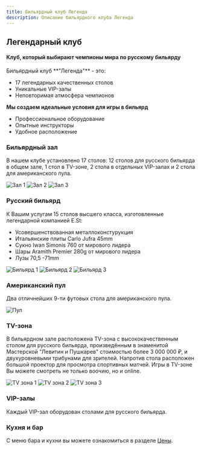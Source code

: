```yaml
---
title: Бильярдный клуб Легенда
description: Описание бильярдного клуба Легенда
---
```


## Легендарный клуб

#### Клуб, который выбирают чемпионы мира по русскому бильярду

Бильярдный клуб &#x2A;*"Легенда"** - это:

- 17 легендарных качественных столов
- Уникальные VIP-залы
- Неповторимая атмосфера чемпионов

**Мы создаем идеальные условия для игры в бильярд**

- Профессиональное оборудование
- Опытные инструкторы
- Удобное расположение

### Бильярдный зал

В нашем клубе установлено 17 столов: 12 столов для русского бильярда в общем зале, 1 стол в TV-зоне, 2 стола в отдельных VIP-залах и 2 стола для американского пула.

![Зал 1](/images/hall_1.jpg) ![Зал 2](/images/hall_2.jpg) ![Зал 3](/images/hall_3.jpg)

### Русский бильярд

К Вашим услугам 15 столов высшего класса, изготовленные легендарной компанией E.St:

- Усовершенствованная металлоконстурукция
- Итальянские плиты Carlo Jufra 45mm
- Сукно Iwan Simonis 760 от мирового лидера
- Шары Aramith Premier 280g от мирового лидера
- Лузы 70,5 -71mm

![Бильярд 1](/images/billiard_1.jpg) ![Бильярд 2](/images/billiard_2.jpg) ![Бильярд 3](/images/billiard_3.jpg)

### Американский пул

Два отличнейших 9-ти футовых стола для американского пула.

![Пул](/images/pool.jpg)

### TV-зона

В бильярдном зале расположена TV-зона с высококачественным столом для русского бильярда, произведённым в знаменитой Мастерской "Левитин и Пушкарев" стоимостью более 3 000 000 ₽, и двухуровневыми трибунами для зрителей. Напротив стола расположен большой проектор для просмотра спортивных матчей. Игры в TV-зоне Вы можете смотреть не только воочию, но и online.

![TV зона 1](/images/tv_1.jpg) ![TV зона 2](/images/tv_2.jpg) ![TV зона 3](/images/tv_3.jpg)

### VIP-залы

Каждый VIP-зал оборудован столами для русского бильярда.

### Кухня и бар

С меню бара и кухни вы можете ознакомиться в разделе [Цены](price.html).
